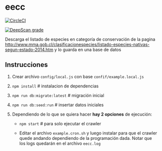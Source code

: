 # eecc

[![CircleCI](https://circleci.com/gh/cswcl/eecc.svg?style=svg)](https://circleci.com/gh/cswcl/eecc)

[![DeepScan grade](https://deepscan.io/api/projects/2448/branches/15546/badge/grade.svg)](https://deepscan.io/dashboard#view=project&pid=2448&bid=15546)

Descarga el listado de especies en categoría de conservación de la pagina
http://www.mma.gob.cl/clasificacionespecies/listado-especies-nativas-segun-estado-2014.htm
y lo guarda en una base de datos

## Instrucciones

1. Crear archivo `config/local.js` con base `confif/example.local.js`

2. `npm install` # instalacion de dependencias

3. `npm run db:migrate:latest` # migración inicial

4. `npm run db:seed:run` # insertar datos iniciales

5. Dependiendo de lo que se quiera hacer **hay 2 opciones** de ejecución:
    
    - `npm start` # para solo ejecutar el crawler

    - Editar el archivo `example.cron.sh` y luego instalar 
      para que el crawler quede andando dependiendo de la programación dada.
      Notar que los logs quedarán en el archivo `eecc.log`

